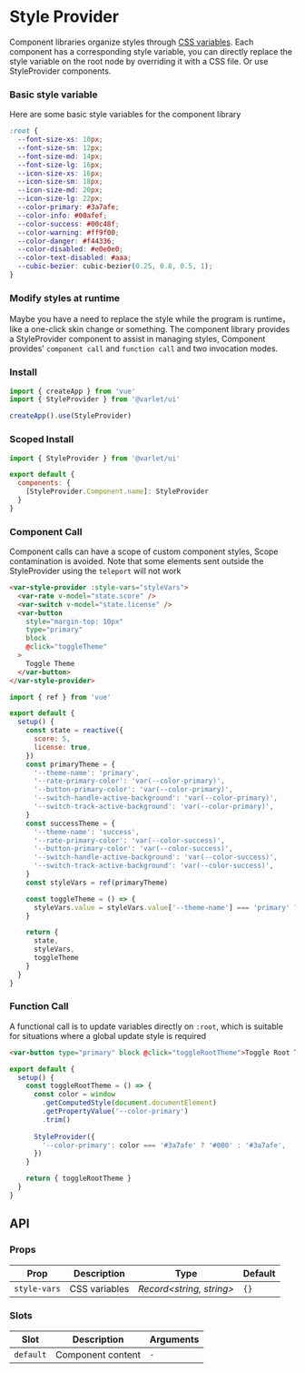# Style Provider

Component libraries organize styles through [CSS variables](https://developer.mozilla.org/en-US/docs/Web/CSS/Using_CSS_custom_properties).
Each component has a corresponding style variable, you can directly replace the style variable on the root node by overriding it with a CSS file.
Or use StyleProvider components.

### Basic style variable

Here are some basic style variables for the component library

```css
:root {
  --font-size-xs: 10px;
  --font-size-sm: 12px;
  --font-size-md: 14px;
  --font-size-lg: 16px;
  --icon-size-xs: 16px;
  --icon-size-sm: 18px;
  --icon-size-md: 20px;
  --icon-size-lg: 22px;
  --color-primary: #3a7afe;
  --color-info: #00afef;
  --color-success: #00c48f;
  --color-warning: #ff9f00;
  --color-danger: #f44336;
  --color-disabled: #e0e0e0;
  --color-text-disabled: #aaa;
  --cubic-bezier: cubic-bezier(0.25, 0.8, 0.5, 1);
}
```

### Modify styles at runtime

Maybe you have a need to replace the style while the program is runtime，like a one-click skin change or something.
The component library provides a StyleProvider component to assist in managing styles,
Component provides' `component call` and `function call` and two invocation modes.

### Install

```js
import { createApp } from 'vue'
import { StyleProvider } from '@varlet/ui'

createApp().use(StyleProvider)
```

### Scoped Install

```js
import { StyleProvider } from '@varlet/ui'

export default {
  components: {
    [StyleProvider.Component.name]: StyleProvider
  }
}
```

### Component Call

Component calls can have a scope of custom component styles, Scope contamination is avoided.
Note that some elements sent outside the StyleProvider using the `teleport` will not work

```html
<var-style-provider :style-vars="styleVars">
  <var-rate v-model="state.score" />
  <var-switch v-model="state.license" />
  <var-button 
    style="margin-top: 10px" 
    type="primary"
    block
    @click="toggleTheme"
  >
    Toggle Theme
  </var-button>
</var-style-provider>
```

```js
import { ref } from 'vue'

export default {
  setup() {
    const state = reactive({
      score: 5,
      license: true,
    })
    const primaryTheme = {
      '--theme-name': 'primary',
      '--rate-primary-color': 'var(--color-primary)',
      '--button-primary-color': 'var(--color-primary)',
      '--switch-handle-active-background': 'var(--color-primary)',
      '--switch-track-active-background': 'var(--color-primary)',
    }
    const successTheme = {
      '--theme-name': 'success',
      '--rate-primary-color': 'var(--color-success)',
      '--button-primary-color': 'var(--color-success)',
      '--switch-handle-active-background': 'var(--color-success)',
      '--switch-track-active-background': 'var(--color-success)',
    }
    const styleVars = ref(primaryTheme)

    const toggleTheme = () => {
      styleVars.value = styleVars.value['--theme-name'] === 'primary' ? successTheme : primaryTheme
    }

    return {
      state,
      styleVars,
      toggleTheme
    }
  }
}
```

### Function Call

A functional call is to update variables directly on `:root`, which is suitable for situations where a global update style is required

```html
<var-button type="primary" block @click="toggleRootTheme">Toggle Root Theme</var-button>
```

```js
export default {
  setup() {
    const toggleRootTheme = () => {
      const color = window
        .getComputedStyle(document.documentElement)
        .getPropertyValue('--color-primary')
        .trim()
      
      StyleProvider({
        '--color-primary': color === '#3a7afe' ? '#000' : '#3a7afe',
      })
    }

    return { toggleRootTheme }
  }
}
```

## API

### Props

| Prop | Description | Type | Default | 
| --- | --- | --- | --- | 
| `style-vars` | CSS variables | _Record<string, string>_ | `{}` |

### Slots

| Slot | Description | Arguments |
| --- | --- | --- |
| `default` | Component content | `-` |